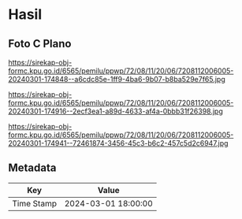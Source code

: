 # Hasil

## Foto C Plano

https://sirekap-obj-formc.kpu.go.id/6565/pemilu/ppwp/72/08/11/20/06/7208112006005-20240301-174848--a6cdc85e-1ff9-4ba6-9b07-b8ba529e7f65.jpg

https://sirekap-obj-formc.kpu.go.id/6565/pemilu/ppwp/72/08/11/20/06/7208112006005-20240301-174916--2ecf3ea1-a89d-4633-af4a-0bbb31f26398.jpg

https://sirekap-obj-formc.kpu.go.id/6565/pemilu/ppwp/72/08/11/20/06/7208112006005-20240301-174941--72461874-3456-45c3-b6c2-457c5d2c6947.jpg


## Metadata

| Key        | Value               |
| ---------- | ------------------- |
| Time Stamp | 2024-03-01 18:00:00 |



